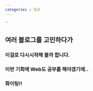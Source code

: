 ```yaml
---
categories : 일상
---
```



``
## 여러 블로그를 고민하다가
### 이걸로 다시시작해 볼까 합니다.
### 이번 기회에 Web도 공부를 해야겠기에..
### 화이팅!!

